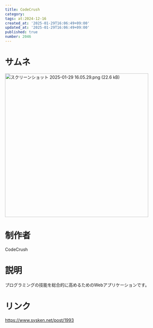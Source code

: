 ```yaml
---
title: CodeCrush
category:
tags: at:2024-12-16
created_at: '2025-01-29T16:06:49+09:00'
updated_at: '2025-01-29T16:06:49+09:00'
published: true
number: 2046
---
```


# サムネ

<img width="473" alt="スクリーンショット 2025-01-29 16.05.29.png (22.6 kB)" src="https://img.esa.io/uploads/production/attachments/19973/2025/01/29/149394/f546256b-757f-494e-9867-40a284bdbbd6.png">

# 制作者
CodeCrush
# 説明
プログラミングの技能を総合的に高めるためのWebアプリケーションです。

# リンク
https://www.sysken.net/post/1993

